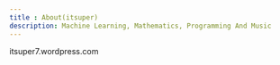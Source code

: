 ```yaml
---
title : About(itsuper)
description: Machine Learning, Mathematics, Programming And Music
---
```


itsuper7.wordpress.com





